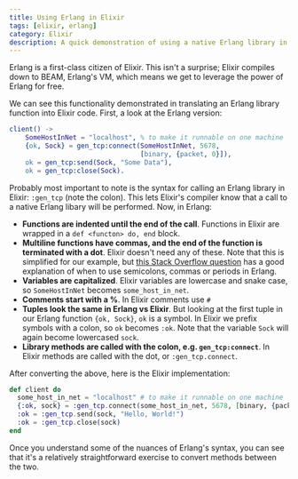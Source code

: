 ```yaml
---
title: Using Erlang in Elixir
tags: [elixir, erlang]
category: Elixir
description: A quick demonstration of using a native Erlang library in Elixir.
---
```


Erlang is a first-class citizen of Elixir. This isn't a surprise; Elixir compiles down to BEAM, Erlang's VM, which means we get to leverage the power of Erlang for free.

We can see this functionality demonstrated in translating an Erlang library function into Elixir code. First, a look at the Erlang version:

```erlang
client() ->
    SomeHostInNet = "localhost", % to make it runnable on one machine
    {ok, Sock} = gen_tcp:connect(SomeHostInNet, 5678,
                                 [binary, {packet, 0}]),
    ok = gen_tcp:send(Sock, "Some Data"),
    ok = gen_tcp:close(Sock).
```

Probably most important to note is the syntax for calling an Erlang library in Elixir: `:gen_tcp` (note the colon). This lets Elixir's compiler know that a call to a native Erlang libary will be performed. Now, in Erlang:

- **Functions are indented until the end of the call**. Functions in Elixir are wrapped in a `def <functon> do, end` block.
- **Multiline functions have commas, and the end of the function is terminated with a dot**. Elixir doesn't need any of these. Note that this is simplified for our example, but [this Stack Overflow question][stack-overflow] has a good explanation of when to use semicolons, commas or periods in Erlang.
- **Variables are capitalized**. Elixir variables are lowercase and snake case, so `SomeHostInNet` becomes `some_host_in_net`.
- **Comments start with a %**. In Elixir comments use `#`
- **Tuples look the same in Erlang vs Elixir**. But looking at the first tuple in our Erlang function `{ok, Sock}`, `ok` is a symbol. In Elixir we prefix symbols with a colon, so `ok` becomes `:ok`. Note that the variable `Sock` will again become lowercased `sock`.
- **Library methods are called with the colon, e.g. `gen_tcp:connect`**. In Elixir methods are called with the dot, or `:gen_tcp.connect`.

[stack-overflow]: https://stackoverflow.com/questions/1110601/in-erlang-when-do-i-use-or-or

After converting the above, here is the Elixir implementation:

```elixir
def client do
  some_host_in_net = "localhost" # to make it runnable on one machine
  {:ok, sock} = :gen_tcp.connect(some_host_in_net, 5678, [binary, {packet, 0}])
  :ok = :gen_tcp.send(sock, "Hello, World!")
  :ok = :gen_tcp.close(sock)
end
```

Once you understand some of the nuances of Erlang's syntax, you can see that it's a relatively straightforward exercise to convert methods between the two.
